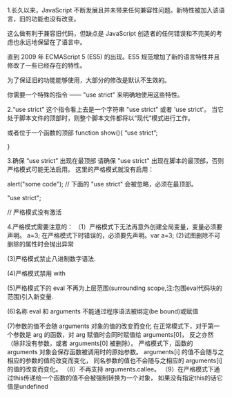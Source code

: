 1.长久以来，JavaScript 不断发展且并未带来任何兼容性问题。新特性被加入该语言，旧的功能也没有改变。

  这么做有利于兼容旧代码，但缺点是 JavaScript 创造者的任何错误和不完美的考虑也永远地保留在了语言中。

  直到 2009 年 ECMAScript 5 (ES5) 的出现。ES5 规范增加了新的语言特性并且修改了一些已经存在的特性。

  为了保证旧的功能能够使用，大部分的修改是默认不生效的。

  你需要一个特殊的指令 —— "use strict" 来明确地使用这些特性。

2.“use strict”
   这个指令看上去是一个字符串 "use strict" 或者 'use strict'。
   当它处于脚本文件的顶部时，则整个脚本文件都将以“现代”模式进行工作。

   或者位于一个函数的顶部
   function show(){
   “use strict”;

   }

3.确保 “use strict” 出现在最顶部
  请确保 "use strict" 出现在脚本的最顶部，否则严格模式可能无法启用。
  这里的严格模式就没有启用：

  alert("some code");
  // 下面的 "use strict" 会被忽略，必须在最顶部。

  "use strict";

  // 严格模式没有激活

4.严格模式需要注意的：
  （1）严格模式下无法再意外创建全局变量，变量必须要声明。
        a=3;  在严格模式下时错误的，必须要先声明。var a=3;
  (2)试图删除不可删除的属性时会抛出异常

  (3)严格模式禁止八进制数字语法.

  (4)严格模式禁用 with

  (5)严格模式下的 eval 不再为上层范围(surrounding scope,注:包围eval代码块的范围)引入新变量.

  (6)名称 eval 和 arguments 不能通过程序语法被绑定(be bound)或赋值

  (7)参数的值不会随 arguments 对象的值的改变而变化
     在正常模式下，对于第一个参数是 arg 的函数，对 arg 赋值时会同时赋值给 arguments[0]，
     反之亦然（除非没有参数，或者 arguments[0] 被删除）。
     严格模式下，函数的 arguments 对象会保存函数被调用时的原始参数。
     arguments[i] 的值不会随与之相应的参数的值的改变而变化，
     同名参数的值也不会随与之相应的 arguments[i] 的值的改变而变化。
  （8）不再支持 arguments.callee。
  （9）在严格模式下通过this传递给一个函数的值不会被强制转换为一个对象，
  如果没有指定this的话它值是undefined